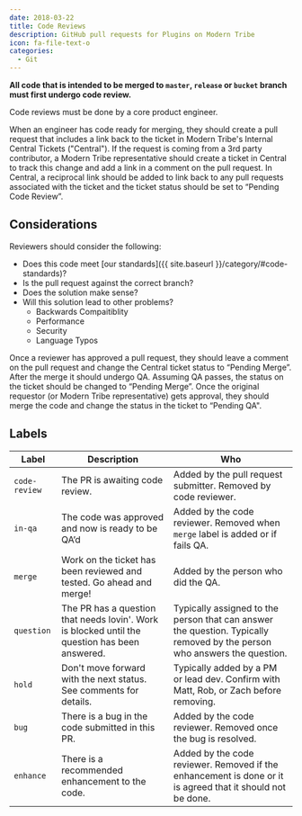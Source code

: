 ```yaml
---
date: 2018-03-22
title: Code Reviews
description: GitHub pull requests for Plugins on Modern Tribe
icon: fa-file-text-o
categories:
  - Git
---
```

**All code that is intended to be merged to `master`, `release` or `bucket` branch must first
undergo code review.**

Code reviews must be done by a core product engineer.

When an engineer has code ready for merging, they should create a pull request that includes a link
back to the ticket in Modern Tribe's Internal Central Tickets ("Central").  If the request is coming
from a 3rd party contributor, a Modern Tribe representative should create a ticket in Central to
track this change and add a link in a comment on the pull request.  In Central, a reciprocal link
should be added to link back to any pull requests associated with the ticket and the ticket status
should be set to “Pending Code Review”.

## Considerations

Reviewers should consider the following:

* Does this code meet [our standards]({{ site.baseurl }}/category/#code-standards)?
* Is the pull request against the correct branch?
* Does the solution make sense?
* Will this solution lead to other problems?
  * Backwards Compaitiblity
  * Performance
  * Security
  * Language Typos

Once a reviewer has approved a pull request, they should leave a comment on the pull request and
change the Central ticket status to “Pending Merge”. After the merge it should undergo QA. Assuming QA
passes, the status on the ticket should be changed to “Pending Merge”. Once the original requestor
(or Modern Tribe representative) gets approval, they should merge the code and change the status in
the ticket to “Pending QA".

## Labels

| Label | Description | Who |
| ----- | ----------- | --- |
| `code-review` | The PR is awaiting code review. | Added by the pull request submitter. Removed by code reviewer. |
| `in-qa` | The code was approved and now is ready to be QA’d | Added by the code reviewer. Removed when `merge` label is added or if fails QA. |
| `merge` | Work on the ticket has been reviewed and tested.  Go ahead and merge! | Added by the person who did the QA. |
| `question` | The PR has a question that needs lovin'. Work is blocked until the question has been answered. | Typically assigned to the person that can answer the question. Typically removed by the person who answers the question. |
| `hold` | Don't move forward with the next status. See comments for details. | Typically added by a PM or lead dev. Confirm with Matt, Rob, or Zach before removing. |
| `bug` | There is a bug in the code submitted in this PR. | Added by the code reviewer. Removed once the bug is resolved. |
| `enhance` | There is a recommended enhancement to the code. | Added by the code reviewer.  Removed if the enhancement is done or it is agreed that it should not be done. |